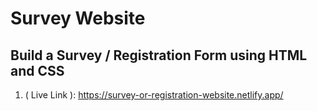 # Survey Website
## Build a Survey / Registration Form using HTML and CSS
1. ( Live Link ): https://survey-or-registration-website.netlify.app/